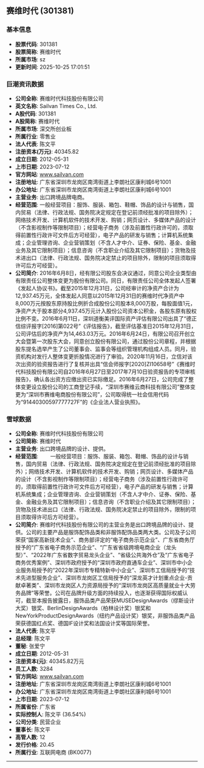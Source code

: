 ## 赛维时代 (301381)

### 基本信息

- **股票代码**: 301381
- **股票简称**: 赛维时代
- **所属市场**: sz
- **更新时间**: 2025-10-25 17:01:51

### 巨潮资讯数据

- **公司全称**: 赛维时代科技股份有限公司
- **英文名称**: Sailvan Times Co., Ltd.
- **A股代码**: 301381
- **A股简称**: 赛维时代
- **所属市场**: 深交所创业板
- **所属行业**: 零售业
- **法人代表**: 陈文平
- **注册资本(万元)**: 40345.82
- **成立日期**: 2012-05-31
- **上市日期**: 2023-07-12
- **官方网站**: www.sailvan.com
- **注册地址**: 广东省深圳市龙岗区南湾街道上李朗社区康利城6号1001
- **办公地址**: 广东省深圳市龙岗区南湾街道上李朗社区康利城6号1001
- **主营业务**: 出口跨境品牌电商。
- **经营范围**: 一般经营项目：服饰、服装、箱包、鞋帽、饰品的设计与销售，国内贸易（法律、行政法规、国务院决定规定在登记前须经批准的项目除外）；网络技术开发、计算机软件的技术开发、购销；网页设计、多媒体产品的设计（不含影视制作等限制项目）；经营电子商务（涉及前置性行政许可的，须取得前置性行政许可文件后方可经营），电子产品的研发与销售；计算机系统集成；企业管理咨询、企业营销策划（不含人才中介、证券、保险、基金、金融业务及其它限制项目）；信息咨询（不含职业介绍及其它限制项目）；货物及技术进出口（法律、行政法规、国务院决定禁止的项目除外，限制的项目须取得许可后方可经营）。
- **公司简介**: 2016年6月8日，经有限公司股东会决议通过，同意公司企业类型由有限责任公司整体变更为股份有限公司。同日，有限责任公司全体发起人签署《发起人协议书》。截至2015年12月31日，公司经审计的净资产合计为12,937.45万元，全体发起人同意以2015年12月31日的赛维时代净资产中8,000万元按股东原持股比例折合成股份公司股本8,000万股，每股面值1元，净资产大于股本部分4,937.45万元计入股份公司资本公积金，各股东原有股权比例不变。2016年6月11日，深圳道衡美评国际资产评估有限公司出具了“德正信综评报字[2016]第022号”《评估报告》，截至评估基准日2015年12月31日，公司评估后的净资产为14,463.03万元。2016年6月24日，有限公司召开创立大会暨第一次股东大会，同意创立股份有限公司，通过股份公司章程，并根据股东提名选举产生了公司董事会、监事会等组织管理机构组成人员。同月，验资机构对发行人整体变更折股情况进行了审验。2020年11月16日，立信对该次出资的验资报告进行了复核并出具“信会师报字[2020]ZI10658号”《赛维时代科技股份有限公司自2016年6月27日至2017年7月10日验资报告的专项审核报告》，确认各出资方应缴出资已实际缴足。2016年6月27日，公司完成了整体变更设立股份公司的工商登记手续，“深圳市赛维云商科技有限公司”整体变更为“深圳市赛维电商股份有限公司”，公司取得统一社会信用代码为“91440300597777727F”的《企业法人营业执照》。

### 雪球数据

- **公司全称**: 赛维时代科技股份有限公司
- **公司简称**: 赛维时代
- **主营业务**: 出口跨境品牌的设计、提供。
- **经营范围**: 　　一般经营项目：服饰、服装、箱包、鞋帽、饰品的设计与销售，国内贸易（法律、行政法规、国务院决定规定在登记前须经批准的项目除外）；网络技术开发、计算机软件的技术开发、购销；网页设计、多媒体产品的设计（不含影视制作等限制项目）；经营电子商务（涉及前置性行政许可的，须取得前置性行政许可文件后方可经营），电子产品的研发与销售；计算机系统集成；企业管理咨询、企业营销策划（不含人才中介、证券、保险、基金、金融业务及其它限制项目）；信息咨询（不含职业介绍及其它限制项目）；货物及技术进出口（法律、行政法规、国务院决定禁止的项目除外，限制的项目须取得许可后方可经营）。
- **公司简介**: 赛维时代科技股份有限公司的主营业务是出口跨境品牌的设计、提供。公司的主要产品是服饰配饰品类和非服饰配饰品类两大类。公司及子公司荣获“国家高新技术企业”、商务部评定的“电子商务示范企业”、广东省商务厅授予的“广东省电子商务示范企业”、“广东省省级跨境电商企业（龙头型）”、“2022年广东省数字贸易龙头企业”、“省级公共海外仓”及“广东省电子商务优秀案例”、深圳市政府授予的“深圳市政府直通车企业”、深圳市中小企业服务局授予的“2022年深圳市专精特新中小企业”、深圳市工信局授予的“技术先进型服务企业”、深圳市龙岗区工信局授予的“深龙英才计划重点企业-贡献卓著类”、深圳市龙岗区人力资源局授予的“深圳市龙岗区高质量就业十大劳务品牌”等荣誉。公司在品牌升级方面的持续投入，也逐渐获得国际权威认可，截至本报告披露日，服饰品类产品荣获MUSEDesignAwards（缪斯设计大奖）银奖、BerlinDesignAwards（柏林设计奖）银奖和NewYorkProductDesignAwards（纽约产品设计奖）银奖，非服饰品类产品荣获德国红点奖、德国IF设计奖和法国设计奖等国际荣誉。
- **法人代表**: 陈文平
- **总经理**: 陈文平
- **董秘**: 张爱宁
- **成立日期**: 2012-05-31
- **注册资本(元)**: 40345.82万元
- **员工人数**: 3284
- **官方网站**: www.sailvan.com
- **注册地址**: 广东省深圳市龙岗区南湾街道上李朗社区康利城6号1001
- **办公地址**: 广东省深圳市龙岗区南湾街道上李朗社区康利城6号1001
- **上市日期**: 2023-07-12
- **所属省份**: 广东省
- **实际控制人**: 陈文平 (36.54%)
- **公司分类**: 民营企业
- **董事长**: 陈文平
- **高管人数**: 12
- **发行价格**: 20.45
- **所属行业**: 互联网电商 (BK0077)

---